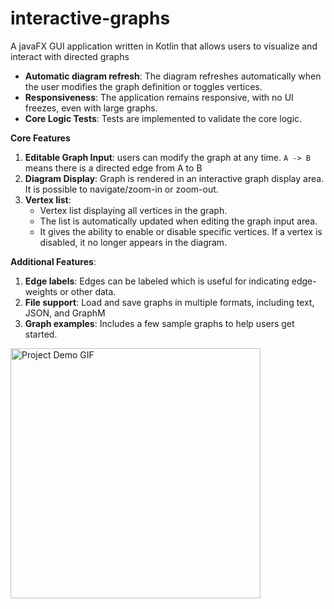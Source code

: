 # interactive-graphs
A javaFX GUI application written in Kotlin that allows users to visualize and interact with directed graphs

* **Automatic diagram refresh**: The diagram refreshes automatically when the user modifies the graph definition or toggles vertices.
* **Responsiveness**: The application remains responsive, with no UI freezes, even with large graphs.
* **Core Logic Tests**: Tests are implemented to validate the core logic.

**Core Features**
1. **Editable Graph Input**: users can modify the graph at any time. `A -> B` means there is a directed edge from A to B
2. **Diagram Display**: Graph is rendered in an interactive graph display area. It is possible to navigate/zoom-in or zoom-out. 
3. **Vertex list**:
   - Vertex list displaying all vertices in the graph. 
   - The list is automatically updated when editing the graph input area. 
   - It gives the ability to enable or disable specific vertices. If a vertex is disabled, it no longer appears in the diagram. 


**Additional Features**:
1. **Edge labels**: Edges can be labeled which is useful for indicating edge-weights or other data.
2. **File support**: Load and save graphs in multiple formats, including text, JSON, and GraphM
3. **Graph examples**: Includes a few sample graphs to help users get started.

<img src="https://raw.githubusercontent.com/DomTr/interactive-graphs/main/assets/showcase.gif" alt="Project Demo GIF" width="400"/>
